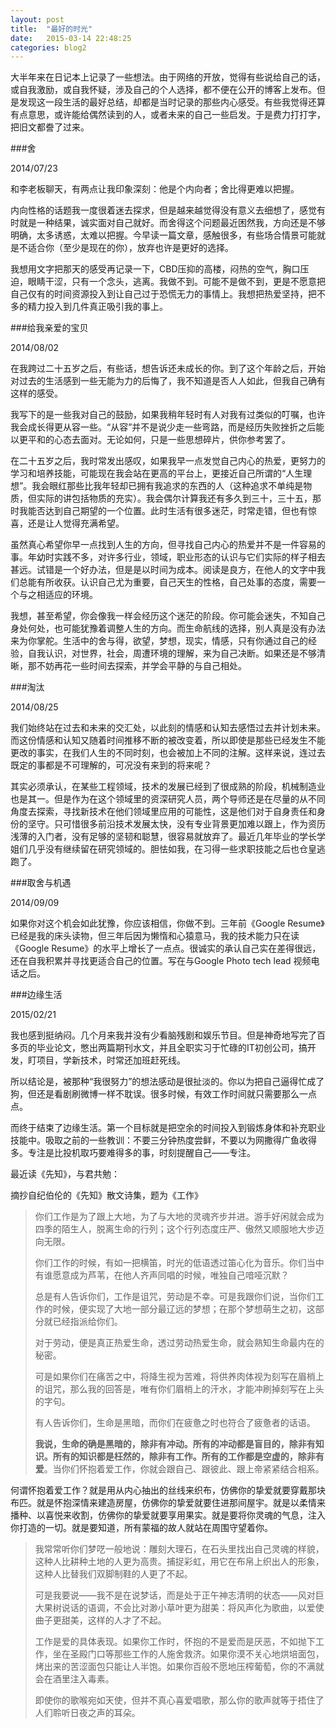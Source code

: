 ```yaml
---
layout: post
title:  "最好的时光"
date:   2015-03-14 22:48:25
categories: blog2
---
```


大半年来在日记本上记录了一些想法。由于网络的开放，觉得有些说给自己的话，或自我激励，或自我怀疑，涉及自己的个人选择，都不便在公开的博客上发布。但是发现这一段生活的最好总结，却都是当时记录的那些内心感受。有些我觉得还算有点意思，或许能给偶然读到的人，或者未来的自己一些启发。于是费力打打字，把旧文都誊了过来。

###舍 

2014/07/23

和李老板聊天，有两点让我印象深刻：他是个内向者；舍比得更难以把握。

内向性格的话题我一度很着迷去探求，但是越来越觉得没有意义去细想了，感觉有时就是一种结果，诚实面对自己就好。而舍得这个问题最近困然我，方向还是不够明确，太多诱惑，太难以把握。今早读一篇文章，感触很多，有些场合情景可能就是不适合你（至少是现在的你），放弃也许是更好的选择。

我想用文字把那天的感受再记录一下，CBD压抑的高楼，闷热的空气，胸口压迫，眼睛干涩，只有一个念头，逃离。我做不到。可能不是做不到，更是不愿意把自己仅有的时间资源投入到让自己过于恐慌无力的事情上。我想把热爱坚持，把不多的精力投入到几件真正吸引我的事上。

###给我亲爱的宝贝 

2014/08/02

在我跨过二十五岁之后，有些话，想告诉还未成长的你。到了这个年龄之后，开始对过去的生活感到一些无能为力的后悔了，我不知道是否人人如此，但我自己确有这样的感受。

我写下的是一些我对自己的鼓励，如果我稍年轻时有人对我有过类似的叮嘱，也许我会成长得更从容一些。“从容”并不是说少走一些弯路，而是经历失败挫折之后能以更平和的心态去面对。无论如何，只是一些思想碎片，供你参考罢了。

在二十五岁之后，我时常发出感叹，如果我早一点发觉自己内心的热爱，更努力的学习和培养技能，可能现在我会站在更高的平台上，更接近自己所谓的“人生理想”。我会眼红那些比我年轻却已拥有我追求的东西的人（这种追求不单纯是物质，但实际的讲包括物质的充实）。我会偶尔计算我还有多久到三十，三十五，那时我能否达到自己期望的一个位置。此时生活有很多迷茫，时常走错，但也有惊喜，还是让人觉得充满希望。

虽然真心希望你早一点找到人生的方向，但寻找自己内心的热爱并不是一件容易的事。年幼时实践不多，对许多行业，领域，职业形态的认识与它们实际的样子相去甚远。试错是一个好办法，但是是以时间为成本。阅读是良方，在他人的文字中我们总能有所收获。认识自己尤为重要，自己天生的性格，自己处事的态度，需要一个与之相适应的环境。

我想，甚至希望，你会像我一样会经历这个迷茫的阶段。你可能会迷失，不知自己身处何处，也可能犹豫着调整人生的方向。而生命航线的选择，别人真是没有办法来为你掌舵。生活中的舍与得，欲望，梦想，现实，情感，只有你通过自己的经验，自我认识，对世界，社会，周遭环境的理解，来为自己决断。如果还是不够清晰，那不妨再花一些时间去探索，并学会平静的与自己相处。

###淘汰 

2014/08/25

我们始终站在过去和未来的交汇处，以此刻的情感和认知去感悟过去并计划未来。而这份情感和认知又随着时间推移不断的被改变着，所以即使是那些已经发生不能更改的事实，在我们人生的不同时刻，也会被加上不同的注解。这样来说，连过去既定的事都是不可理解的，可况没有来到的将来呢？

其实必须承认，在某些工程领域，技术的发展已经到了很成熟的阶段，机械制造业也是其一。但是作为在这个领域里的资深研究人员，两个导师还是在尽量的从不同角度去探索，寻找新技术在他们领域里应用的可能性，这是他们对于自身责任和身份的坚守。只可惜很多前沿技术发展太快，没有专业背景更加难以跟上，作为资历浅薄的入门者，没有足够的坚韧和聪慧，很容易就放弃了。最近几年毕业的学长学姐们几乎没有继续留在研究领域的。胆怯如我，在习得一些求职技能之后也仓皇逃跑了。

###取舍与机遇 

2014/09/09

如果你对这个机会如此犹豫，你应该相信，你做不到。三年前《Google Resume》已经是我的床头读物，但三年后因为懒惰和心猿意马，我的技术能力只在读《Google Resume》的水平上增长了一点点。很诚实的承认自己实在差得很远，还在自我积累并寻找更适合自己的位置。写在与Google Photo tech lead 视频电话之后。

###边缘生活 

2015/02/21

我也感到挺纳闷。几个月来我并没有少看脑残剧和娱乐节目。但是神奇地写完了百多页的毕业论文，憋出两篇期刊水文，并且全职实习于忙碌的IT初创公司，搞开发，盯项目，学新技术，时常还加班赶死线。

所以结论是，被那种“我很努力”的想法感动是很扯淡的。你以为把自己逼得忙成了狗，但还是看剧刷微博一样不耽误。很多时候，有效工作时间就只需要那么一点点。

而终于结束了边缘生活。第一个目标就是把空余的时间投入到锻炼身体和补充职业技能中。吸取之前的一些教训：不要三分钟热度尝鲜，不要以为网撒得广鱼收得多。专注是比投机取巧要难得多的事，时刻提醒自己——专注。



最近读《先知》，与君共勉：

<figcaption class="reading-notes">
摘抄自纪伯伦的《先知》散文诗集，题为《工作》
</figcaption>

>你们工作是为了跟上大地，为了与大地的灵魂齐步并进。游手好闲就会成为四季的陌生人，脱离生命的行列；这个行列态度庄严、傲然又顺服地大步迈向无限。
>
>你们工作的时候，有如一把横笛，时光的低语透过笛心化为音乐。你们当中有谁愿意成为芦苇，在他人齐声同唱的时候，唯独自己喑哑沉默？
>
>总是有人告诉你们，工作是诅咒，劳动是不幸。可是我跟你们说，当你们工作的时候，便实现了大地一部分最辽远的梦想；在那个梦想萌生之初，这部分就已经指派给你们。
>
>对于劳动，便是真正热爱生命，透过劳动热爱生命，就会熟知生命最内在的秘密。
>
>可是如果你们在痛苦之中，将降生视为苦难，将供养肉体视为刻写在眉梢上的诅咒，那么我的回答是，唯有你们眉梢上的汗水，才能冲刷掉刻写在上头的字句。
>
>有人告诉你们，生命是黑暗，而你们在疲惫之时也符合了疲惫者的话语。
>
> **我说，生命的确是黑暗的，除非有冲动。所有的冲动都是盲目的，除非有知识。所有的知识都是枉然的，除非有工作。所有的工作都是空虚的，除非有爱**。当你们怀抱着爱工作，你就会跟自己、跟彼此、跟上帝紧紧结合相系。
>
何谓怀抱着爱工作？就是用从内心抽出的丝线来织布，仿佛你的挚爱就要穿戴那块布匹。就是怀抱深情来建造房屋，仿佛你的挚爱就要住进那间屋宇。就是以柔情来播种、以喜悦来收割，仿佛你的挚爱就要享用果实。就是要将你灵魂的气息，注入你打造的一切。就是要知道，所有蒙福的故人就站在周围守望着你。
>
>我常常听你们梦呓一般地说：雕刻大理石，在石头里找出自己灵魂的样貌，这种人比耕种土地的人更为高贵。捕捉彩虹，用它在布帛上织出人的形象，这种人比替我们双脚制鞋的人更了不起。
>
>可是我要说——我不是在说梦话，而是处于正午神志清明的状态——风对巨大果树说话的语调，不会比对渺小草叶更为甜美：将风声化为歌曲，以爱使曲子更甜美，这样的人才了不起。
>
>工作是爱的具体表现。如果你工作时，怀抱的不是爱而是厌恶，不如抛下工作，坐在圣殿门口等那些工作的人施舍救济。如果你漠不关心地烘培面包，烤出来的苦涩面包只能让人半饱。如果你百般不愿地压榨葡萄，你的不满就会在酒里注入毒素。
>
>即使你的歌喉宛如天使，但并不真心喜爱唱歌，那么你的歌声就等于捂住了人们聆听日夜之声的耳朵。